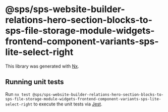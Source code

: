 # @sps/sps-website-builder-relations-hero-section-blocks-to-sps-file-storage-module-widgets-frontend-component-variants-sps-lite-select-right

This library was generated with [Nx](https://nx.dev).

## Running unit tests

Run `nx test @sps/sps-website-builder-relations-hero-section-blocks-to-sps-file-storage-module-widgets-frontend-component-variants-sps-lite-select-right` to execute the unit tests via [Jest](https://jestjs.io).
